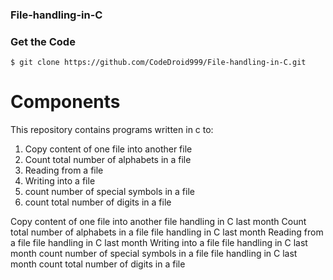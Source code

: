 ### File-handling-in-C
### Get the Code

```
$ git clone https://github.com/CodeDroid999/File-handling-in-C.git

```

# Components
 This repository contains programs written in c to:

<ol>
<li>Copy content of one file into another file</li>
<li>Count total number of alphabets in a file</li>
<li>Reading from a file</li>
<li>Writing into a file</li>
<li>count number of special symbols in a file</li>
<li>count total number of digits in a file</li>
</ol>



Copy content of one file into another
file handling in C
last month
Count total number of alphabets in a file
file handling in C
last month
Reading from a file
file handling in C
last month
Writing into a file
file handling in C
last month
count number of special symbols in a file
file handling in C
last month
count total number of digits in a file
